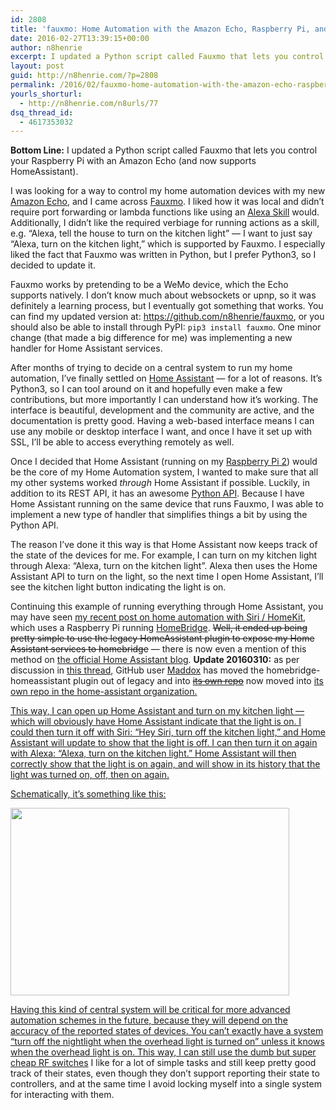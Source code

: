 ```yaml
---
id: 2808
title: 'fauxmo: Home Automation with the Amazon Echo, Raspberry Pi, and HomeAssistant'
date: 2016-02-27T13:39:15+00:00
author: n8henrie
excerpt: I updated a Python script called Fauxmo that lets you control your Raspberry Pi with an Amazon Echo (and supports HomeAssistant).
layout: post
guid: http://n8henrie.com/?p=2808
permalink: /2016/02/fauxmo-home-automation-with-the-amazon-echo-raspberry-pi-and-homeassistant/
yourls_shorturl:
  - http://n8henrie.com/n8urls/77
dsq_thread_id:
  - 4617353032
---
```

**Bottom Line:** I updated a Python script called Fauxmo that lets you control your Raspberry Pi with an Amazon Echo (and now supports HomeAssistant).<!--more-->

I was looking for a way to control my home automation devices with my new <a href="http://amzn.to/1QDBUlF" target="_blank">Amazon Echo</a>, and I came across <a href="https://github.com/makermusings/fauxmo" target="_blank">Fauxmo</a>. I liked how it was local and didn&#8217;t require port forwarding or lambda functions like using an <a href="https://developer.amazon.com/public/solutions/alexa" target="_blank">Alexa Skill</a> would. Additionally, I didn&#8217;t like the required verbiage for running actions as a skill, e.g. &#8220;Alexa, tell the house to turn on the kitchen light&#8221; &#8212; I want to just say &#8220;Alexa, turn on the kitchen light,&#8221; which is supported by Fauxmo. I especially liked the fact that Fauxmo was written in Python, but I prefer Python3, so I decided to update it.

Fauxmo works by pretending to be a WeMo device, which the Echo supports natively. I don&#8217;t know much about websockets or upnp, so it was definitely a learning process, but I eventually got something that works. You can find my updated version at: <a href="https://github.com/n8henrie/fauxmo" target="_blank">https://github.com/n8henrie/fauxmo</a>, or you should also be able to install through PyPI: `pip3 install fauxmo`. One minor change (that made a big difference for me) was implementing a new handler for Home Assistant services.

After months of trying to decide on a central system to run my home automation, I&#8217;ve finally settled on <a href="https://home-assistant.io/" target="_blank">Home Assistant</a> &#8212; for a lot of reasons. It&#8217;s Python3, so I can tool around on it and hopefully even make a few contributions, but more importantly I can understand how it&#8217;s working. The interface is beautiful, development and the community are active, and the documentation is pretty good. Having a web-based interface means I can use any mobile or desktop interface I want, and once I have it set up with SSL, I&#8217;ll be able to access everything remotely as well.

Once I decided that Home Assistant (running on my <a href="http://amzn.to/1QDCfok" target="_blank">Raspberry Pi 2</a>) would be the core of my Home Automation system, I wanted to make sure that all my other systems worked _through_ Home Assistant if possible. Luckily, in addition to its REST API, it has an awesome <a href="https://home-assistant.io/developers/python_api" target="_blank">Python API</a>. Because I have Home Assistant running on the same device that runs Fauxmo, I was able to implement a new type of handler that simplifies things a bit by using the Python API.

The reason I&#8217;ve done it this way is that Home Assistant now keeps track of the state of the devices for me. For example, I can turn on my kitchen light through Alexa: &#8220;Alexa, turn on the kitchen light&#8221;. Alexa then uses the Home Assistant API to turn on the light, so the next time I open Home Assistant, I&#8217;ll see the kitchen light button indicating the light is on.

Continuing this example of running everything through Home Assistant, you may have seen [my recent post on home automation with Siri / HomeKit](http://n8henrie.com/2015/12/control-an-rf-outlet-with-siri-via-homebridge/), which uses a Raspberry Pi running <a href="https://github.com/nfarina/homebridge" target="_blank">HomeBridge</a>. <del datetime="2016-03-10T17:46:43+00:00">Well, it ended up being pretty simple to use the legacy HomeAssistant plugin to expose my Home Assistant services to homebridge</del> &#8212; there is now even a mention of this method on <a href="https://home-assistant.io/blog/#integrating-home-assistant-with-homekit" target="_blank">the official Home Assistant blog</a>. **Update 20160310:** as per discussion in [this thread](https://github.com/nfarina/homebridge-legacy-plugins/issues/24#issuecomment-194109178), GitHub user [Maddox](https://github.com/maddox) has moved the homebridge-homeassistant plugin out of legacy and into <del><a href="https://github.com/maddox/homebridge-homeassistant" target="_blank">its own repo</a></del> now moved into  <a href="https://github.com/home-assistant/homebridge-homeassistant" target="_blank">its own repo in the home-assistant organization.</p> 

<p>
  This way, I can open up Home Assistant and turn on my kitchen light &#8212; which will obviously have Home Assistant indicate that the light is on. I could then turn it off with Siri: &#8220;Hey Siri, turn off the kitchen light,&#8221; and Home Assistant will update to show that the light is off. I can then turn it on again with Alexa: &#8220;Alexa, turn on the kitchen light.&#8221; Home Assistant will then correctly show that the light is on again, and will show in its history that the light was turned on, off, then on again.
</p>

<p>
  Schematically, it&#8217;s something like this:
</p>

<img class="" src="http://n8henrie.com/wp-content/uploads/2016/02/20160227_Untitled.png" alt="" width="446" height="300" /> 

<p>
  Having this kind of central system will be critical for more advanced automation schemes in the future, because they will depend on the accuracy of the reported states of devices. You can&#8217;t exactly have a system &#8220;turn off the nightlight when the overhead light is turned on&#8221; unless it knows when the overhead light is on. This way, I can still use the dumb but <a href="http://amzn.to/1QDE58O" target="_blank">super cheap RF switches</a> I like for a lot of simple tasks and still keep pretty good track of their states, even though they don&#8217;t support reporting their state to controllers, and at the same time I avoid locking myself into a single system for interacting with them.
</p>
